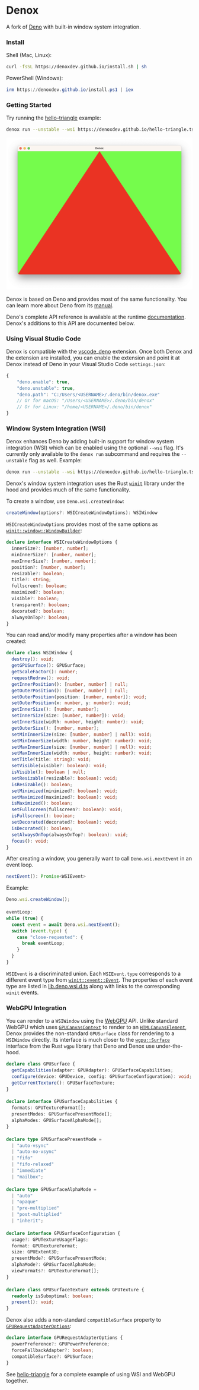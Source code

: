 # Denox

A fork of [Deno](https://github.com/denoland/deno)
with built-in window system integration.

### Install

Shell (Mac, Linux):

```sh
curl -fsSL https://denoxdev.github.io/install.sh | sh
```

PowerShell (Windows):

```powershell
irm https://denoxdev.github.io/install.ps1 | iex
```

### Getting Started

Try running the
[hello-triangle](https://github.com/denoxdev/denoxdev.github.io/blob/main/hello-triangle.ts)
example:

```sh
denox run --unstable --wsi https://denoxdev.github.io/hello-triangle.ts
```

![A red triangle over a green background.](./examples/hello-triangle/screenshot.png)

Denox is based on Deno and provides most of the same functionality. You can
learn more about Deno from its [manual](https://deno.land/manual).

Deno's complete API reference is available at the runtime
[documentation](https://doc.deno.land). Denox's additions to this API are
documented below.

### Using Visual Studio Code

Denox is compatible with the
[vscode_deno](https://marketplace.visualstudio.com/items?itemName=denoland.vscode-deno)
extension. Once both Denox and the extension are installed, you can enable the extension
and point it at Denox instead of Deno in your Visual Studio Code `settings.json`:

```js
{
    "deno.enable": true,
    "deno.unstable": true,
    "deno.path": "C:/Users/<USERNAME>/.deno/bin/denox.exe"
    // Or for macOS: "/Users/<USERNAME>/.deno/bin/denox"
    // Or for Linux: "/home/<USERNAME>/.deno/bin/denox"
}
```

### Window System Integration (WSI)

Denox enhances Deno by adding built-in support for window system integration (WSI)
which can be enabled using the optional `--wsi` flag. It's currently only available
to the `denox run` subcommand and requires the `--unstable` flag as well. Example:

```sh
denox run --unstable --wsi https://denoxdev.github.io/hello-triangle.ts
```

Denox's window system integration uses the Rust
[`winit`](https://docs.rs/winit/0.27.5/winit/) library
under the hood and provides much of the same functionality.

To create a window, use `Deno.wsi.createWindow`:

```ts
createWindow(options?: WSICreateWindowOptions): WSIWindow
```

`WSICreateWindowOptions` provides most of the same options as
[`winit::window::WindowBuilder`](https://docs.rs/winit/0.27.5/winit/window/struct.WindowBuilder.html):

```ts
declare interface WSICreateWindowOptions {
  innerSize?: [number, number];
  minInnerSize?: [number, number];
  maxInnerSize?: [number, number];
  position?: [number, number];
  resizable?: boolean;
  title?: string;
  fullscreen?: boolean;
  maximized?: boolean;
  visible?: boolean;
  transparent?: boolean;
  decorated?: boolean;
  alwaysOnTop?: boolean;
}
```

You can read and/or modify many properties after a window has been created:

```ts
declare class WSIWindow {
  destroy(): void;
  getGPUSurface(): GPUSurface;
  getScaleFactor(): number;
  requestRedraw(): void;
  getInnerPosition(): [number, number] | null;
  getOuterPosition(): [number, number] | null;
  setOuterPosition(position: [number, number]): void;
  setOuterPosition(x: number, y: number): void;
  getInnerSize(): [number, number];
  setInnerSize(size: [number, number]): void;
  setInnerSize(width: number, height: number): void;
  getOuterSize(): [number, number];
  setMinInnerSize(size: [number, number] | null): void;
  setMinInnerSize(width: number, height: number): void;
  setMaxInnerSize(size: [number, number] | null): void;
  setMaxInnerSize(width: number, height: number): void;
  setTitle(title: string): void;
  setVisible(visible?: boolean): void;
  isVisible(): boolean | null;
  setResizable(resizable?: boolean): void;
  isResizable(): boolean;
  setMinimized(minimized?: boolean): void;
  setMaximized(maximized?: boolean): void;
  isMaximized(): boolean;
  setFullscreen(fullscreen?: boolean): void;
  isFullscreen(): boolean;
  setDecorated(decorated?: boolean): void;
  isDecorated(): boolean;
  setAlwaysOnTop(alwaysOnTop?: boolean): void;
  focus(): void;
}
```

After creating a window, you generally want
to call `Deno.wsi.nextEvent` in an event loop.

```ts
nextEvent(): Promise<WSIEvent>
```

Example:

```ts
Deno.wsi.createWindow();

eventLoop:
while (true) {
  const event = await Deno.wsi.nextEvent();
  switch (event.type) {
    case "close-requested": {
      break eventLoop;
    }
  }
}
```

`WSIEvent` is a discriminated union.
Each `WSIEvent.type` corresponds to a different event type from
[`winit::event::Event`](https://docs.rs/winit/0.27.5/winit/event/enum.Event.html).
The properties of each event type are listed in
[lib.deno.wsi.d.ts](./cli/tsc/dts/lib.deno.wsi.d.ts)
along with links to the corresponding `winit` events.

### WebGPU Integration

You can render to a `WSIWindow` using the
[WebGPU](https://www.w3.org/TR/webgpu/) API. Unlike standard WebGPU which uses
[`GPUCanvasContext`](https://www.w3.org/TR/webgpu/#canvas-context) to render to an
[`HTMLCanvasElement`](https://developer.mozilla.org/en-US/docs/Web/API/HTMLCanvasElement),
Denox provides the non-standard `GPUSurface` class for rendering to a `WSIWindow` directly.
Its interface is much closer to the
[`wgpu::Surface`](https://docs.rs/wgpu/0.15.0/wgpu/struct.Surface.html)
interface from the Rust `wgpu` library that Deno and Denox use under-the-hood.

```ts
declare class GPUSurface {
  getCapabilities(adapter: GPUAdapter): GPUSurfaceCapabilities;
  configure(device: GPUDevice, config: GPUSurfaceConfiguration): void;
  getCurrentTexture(): GPUSurfaceTexture;
}

declare interface GPUSurfaceCapabilities {
  formats: GPUTextureFormat[];
  presentModes: GPUSurfacePresentMode[];
  alphaModes: GPUSurfaceAlphaMode[];
}

declare type GPUSurfacePresentMode =
  | "auto-vsync"
  | "auto-no-vsync"
  | "fifo"
  | "fifo-relaxed"
  | "immediate"
  | "mailbox";

declare type GPUSurfaceAlphaMode =
  | "auto"
  | "opaque"
  | "pre-multiplied"
  | "post-multiplied"
  | "inherit";

declare interface GPUSurfaceConfiguration {
  usage?: GPUTextureUsageFlags;
  format: GPUTextureFormat;
  size: GPUExtent3D;
  presentMode?: GPUSurfacePresentMode;
  alphaMode?: GPUSurfaceAlphaMode;
  viewFormats?: GPUTextureFormat[];
}

declare class GPUSurfaceTexture extends GPUTexture {
  readonly isSuboptimal: boolean;
  present(): void;
}
```

Denox also adds a non-standard `compatibleSurface` property to
[`GPURequestAdapterOptions`](https://www.w3.org/TR/webgpu/#dictdef-gpurequestadapteroptions):

```ts
declare interface GPURequestAdapterOptions {
  powerPreference?: GPUPowerPreference;
  forceFallbackAdapter?: boolean;
  compatibleSurface?: GPUSurface;
}
```

See [hello-triangle](./examples/hello-triangle)
for a complete example of using WSI and WebGPU together.
